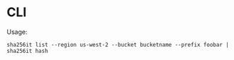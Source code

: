 # CLI

Usage:

```console
sha256it list --region us-west-2 --bucket bucketname --prefix foobar | sha256it hash
```
